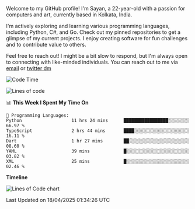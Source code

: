 Welcome to my GitHub profile! I'm Sayan, a 22-year-old with a passion for computers and art, currently based in Kolkata, India.

I'm actively exploring and learning various programming languages, including Python, C#, and Go. Check out my pinned repositories to get a glimpse of my current projects. I enjoy creating software for fun challenges and to contribute value to others.

Feel free to reach out! I might be a bit slow to respond, but I'm always open to connecting with like-minded individuals. You can reach out to me via [email](mailto:me@sayanbiswas.in) or [twitter dm](https://twitter.com/TheDankDel)

<!--START_SECTION:waka-->
![Code Time](http://img.shields.io/badge/Code%20Time-2%2C205%20hrs%2035%20mins-blue)

![Lines of code](https://img.shields.io/badge/From%20Hello%20World%20I%27ve%20Written-7.8%20million%20lines%20of%20code-blue)

📊 **This Week I Spent My Time On** 

```text
💬 Programming Languages: 
Python                   11 hrs 24 mins      █████████████████░░░░░░░░   66.97 % 
TypeScript               2 hrs 44 mins       ████░░░░░░░░░░░░░░░░░░░░░   16.11 % 
Dart                     1 hr 27 mins        ██░░░░░░░░░░░░░░░░░░░░░░░   08.60 % 
YAML                     39 mins             █░░░░░░░░░░░░░░░░░░░░░░░░   03.82 % 
XML                      25 mins             █░░░░░░░░░░░░░░░░░░░░░░░░   02.46 % 
```

**Timeline**

![Lines of Code chart](https://raw.githubusercontent.com/Dank-del/Dank-del/main/assets/bar_graph.png)


 Last Updated on 18/04/2025 01:34:26 UTC
<!--END_SECTION:waka-->
